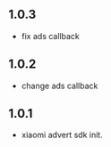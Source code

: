 
## 1.0.3

* fix ads callback

## 1.0.2

* change ads callback

## 1.0.1

* xiaomi advert sdk init.
